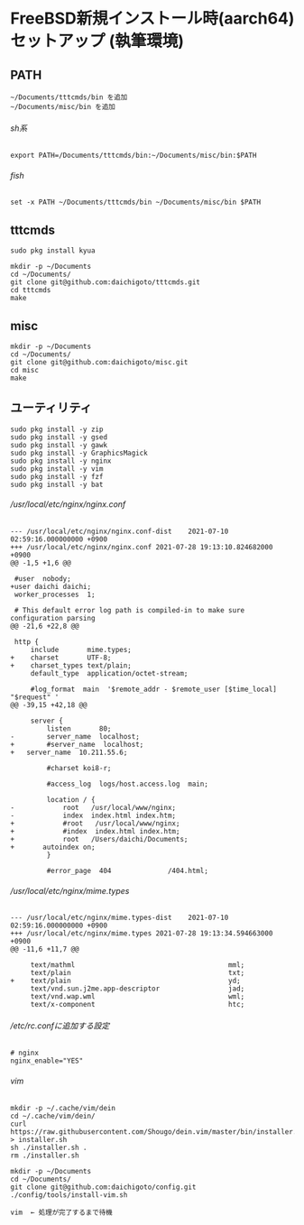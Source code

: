 # FreeBSD新規インストール時(aarch64) セットアップ (執筆環境)

## PATH

    ~/Documents/tttcmds/bin を追加
    ~/Documents/misc/bin を追加

###### sh系

    export PATH=/Documents/tttcmds/bin:~/Documents/misc/bin:$PATH

###### fish

    set -x PATH ~/Documents/tttcmds/bin ~/Documents/misc/bin $PATH

## tttcmds

    sudo pkg install kyua

    mkdir -p ~/Documents
    cd ~/Documents/
    git clone git@github.com:daichigoto/tttcmds.git
    cd tttcmds
    make

## misc

    mkdir -p ~/Documents
    cd ~/Documents/
    git clone git@github.com:daichigoto/misc.git
    cd misc
    make

## ユーティリティ

    sudo pkg install -y zip
    sudo pkg install -y gsed
    sudo pkg install -y gawk
    sudo pkg install -y GraphicsMagick
    sudo pkg install -y nginx
    sudo pkg install -y vim
    sudo pkg install -y fzf
    sudo pkg install -y bat

###### /usr/local/etc/nginx/nginx.conf

    --- /usr/local/etc/nginx/nginx.conf-dist	2021-07-10 02:59:16.000000000 +0900
    +++ /usr/local/etc/nginx/nginx.conf	2021-07-28 19:13:10.824682000 +0900
    @@ -1,5 +1,6 @@
     
     #user  nobody;
    +user daichi daichi;
     worker_processes  1;
     
     # This default error log path is compiled-in to make sure configuration parsing
    @@ -21,6 +22,8 @@
     
     http {
         include       mime.types;
    +    charset       UTF-8;
    +    charset_types text/plain;
         default_type  application/octet-stream;
     
         #log_format  main  '$remote_addr - $remote_user [$time_local] "$request" '
    @@ -39,15 +42,18 @@
     
         server {
             listen       80;
    -        server_name  localhost;
    +        #server_name  localhost;
    +	server_name  10.211.55.6;
     
             #charset koi8-r;
     
             #access_log  logs/host.access.log  main;
     
             location / {
    -            root   /usr/local/www/nginx;
    -            index  index.html index.htm;
    +            #root   /usr/local/www/nginx;
    +            #index  index.html index.htm;
    +            root   /Users/daichi/Documents;
    +	    autoindex on;
             }
     
             #error_page  404              /404.html;

###### /usr/local/etc/nginx/mime.types

    --- /usr/local/etc/nginx/mime.types-dist	2021-07-10 02:59:16.000000000 +0900
    +++ /usr/local/etc/nginx/mime.types	2021-07-28 19:13:34.594663000 +0900
    @@ -11,6 +11,7 @@
     
         text/mathml                                      mml;
         text/plain                                       txt;
    +    text/plain                                       yd;
         text/vnd.sun.j2me.app-descriptor                 jad;
         text/vnd.wap.wml                                 wml;
         text/x-component                                 htc;

###### /etc/rc.confに追加する設定

    # nginx
    nginx_enable="YES"

###### vim

    mkdir -p ~/.cache/vim/dein
    cd ~/.cache/vim/dein/
    curl https://raw.githubusercontent.com/Shougo/dein.vim/master/bin/installer.sh > installer.sh
    sh ./installer.sh .
    rm ./installer.sh

    mkdir -p ~/Documents
    cd ~/Documents/
    git clone git@github.com:daichigoto/config.git
    ./config/tools/install-vim.sh

    vim  ← 処理が完了するまで待機
